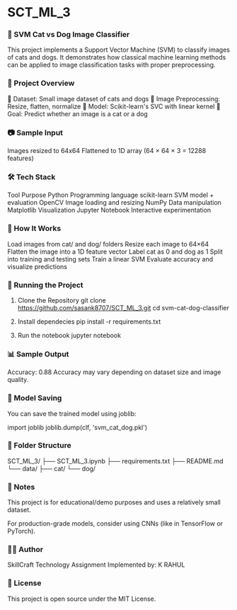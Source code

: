 # SCT_ML_3
### 🐾 SVM Cat vs Dog Image Classifier
This project implements a Support Vector Machine (SVM) to classify images of cats and dogs. It demonstrates how classical machine learning methods can be applied to image classification tasks with proper preprocessing.

### 📌 Project Overview
📂 Dataset: Small image dataset of cats and dogs
📐 Image Preprocessing: Resize, flatten, normalize
🤖 Model: Scikit-learn's SVC with linear kernel
🎯 Goal: Predict whether an image is a cat or a dog

### 📷 Sample Input
Images resized to 64x64
Flattened to 1D array (64 × 64 × 3 = 12288 features)

### 🛠 Tech Stack
Tool	Purpose
Python	Programming language
scikit-learn	SVM model + evaluation
OpenCV	Image loading and resizing
NumPy	Data manipulation
Matplotlib	Visualization
Jupyter Notebook	Interactive experimentation

### 🧪 How It Works
Load images from cat/ and dog/ folders
Resize each image to 64×64
Flatten the image into a 1D feature vector
Label cat as 0 and dog as 1
Split into training and testing sets
Train a linear SVM
Evaluate accuracy and visualize predictions

### 🚀 Running the Project
1. Clone the Repository
git clone https://github.com/sasank8707/SCT_ML_3.git cd svm-cat-dog-classifier

2. Install dependecies
pip install -r requirements.txt

3. Run the notebook
jupyter notebook

### 📊 Sample Output
Accuracy: 0.88 Accuracy may vary depending on dataset size and image quality.

### 💾 Model Saving
You can save the trained model using joblib:

import joblib joblib.dump(clf, 'svm_cat_dog.pkl')

### 📁 Folder Structure
SCT_ML_3/ ├── SCT_ML_3.ipynb ├── requirements.txt ├── README.md └── data/ ├── cat/ └── dog/
### 📌 Notes
This project is for educational/demo purposes and uses a relatively small dataset.

For production-grade models, consider using CNNs (like in TensorFlow or PyTorch).

### 🧑‍💻 Author
SkillCraft Technology Assignment Implemented by: K RAHUL

### 📄 License
This project is open source under the MIT License.
